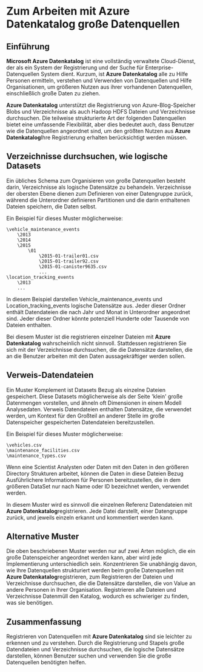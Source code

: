 <properties
   pageTitle="Zum Arbeiten mit Datenquellen 'big Data' | Microsoft Azure"
   description="Gewusst wie-Artikel Hervorheben von Mustern für die Verwendung von Azure Datenkatalog mit 'big Data' Datenquellen, einschließlich Azure BLOB-Speicher, Azure Daten Sees und Hadoop HDFS."
   services="data-catalog"
   documentationCenter=""
   authors="steelanddata"
   manager="NA"
   editor=""
   tags=""/>
<tags
   ms.service="data-catalog"
   ms.devlang="NA"
   ms.topic="article"
   ms.tgt_pltfrm="NA"
   ms.workload="data-catalog"
   ms.date="10/04/2016"
   ms.author="maroche"/>


# <a name="how-to-work-with-big-data-sources-in-azure-data-catalog"></a>Zum Arbeiten mit Azure Datenkatalog große Datenquellen

## <a name="introduction"></a>Einführung
**Microsoft Azure Datenkatalog** ist eine vollständig verwaltete Cloud-Dienst, der als ein System der Registrierung und der Suche für Enterprise-Datenquellen System dient. Kurzum, ist **Azure Datenkatalog** alle zu Hilfe Personen ermitteln, verstehen und Verwenden von Datenquellen und Hilfe Organisationen, um größeren Nutzen aus ihrer vorhandenen Datenquellen, einschließlich große Daten zu ziehen.

**Azure Datenkatalog** unterstützt die Registrierung von Azure-Blog-Speicher Blobs und Verzeichnisse als auch Hadoop HDFS Dateien und Verzeichnisse durchsuchen. Die teilweise strukturierte Art der folgenden Datenquellen bietet eine umfassende Flexibilität, aber dies bedeutet auch, dass Benutzer wie die Datenquellen angeordnet sind, um den größten Nutzen aus **Azure Datenkatalog**Ihre Registrierung erhalten berücksichtigt werden müssen.

## <a name="directories-as-logical-data-sets"></a>Verzeichnisse durchsuchen, wie logische Datasets

Ein übliches Schema zum Organisieren von große Datenquellen besteht darin, Verzeichnisse als logische Datensätze zu behandeln. Verzeichnisse der obersten Ebene dienen zum Definieren von einer Datengruppe zurück, während die Unterordner definieren Partitionen und die darin enthaltenen Dateien speichern, die Daten selbst.

Ein Beispiel für dieses Muster möglicherweise:

    \vehicle_maintenance_events
        \2013
        \2014
        \2015
            \01
                \2015-01-trailer01.csv
                \2015-01-trailer92.csv
                \2015-01-canister9635.csv
                ...
    \location_tracking_events
        \2013
        ...

In diesem Beispiel darstellen Vehicle_maintenance_events und Location_tracking_events logische Datensätze aus. Jeder dieser Ordner enthält Datendateien die nach Jahr und Monat in Unterordner angeordnet sind. Jeder dieser Ordner könnte potenziell Hunderte oder Tausende von Dateien enthalten.

Bei diesem Muster ist die registrieren einzelner Dateien mit **Azure Datenkatalog** wahrscheinlich nicht sinnvoll. Stattdessen registrieren Sie sich mit der Verzeichnisse durchsuchen, die die Datensätze darstellen, die an die Benutzer arbeiten mit den Daten aussagekräftiger werden sollen.

## <a name="reference-data-files"></a>Verweis-Datendateien

Ein Muster Komplement ist Datasets Bezug als einzelne Dateien gespeichert. Diese Datasets möglicherweise als der Seite 'klein' große Datenmengen vorstellen, und ähneln oft Dimensionen in einem Modell Analysedaten. Verweis Datendateien enthalten Datensätze, die verwendet werden, um Kontext für den Großteil an anderer Stelle im große Datenspeicher gespeicherten Datendateien bereitzustellen.

Ein Beispiel für dieses Muster möglicherweise:

    \vehicles.csv
    \maintenance_facilities.csv
    \maintenance_types.csv

Wenn eine Scientist Analysten oder Daten mit den Daten in den größeren Directory Strukturen arbeitet, können die Daten in diese Dateien Bezug Ausführlichere Informationen für Personen bereitzustellen, die in dem größeren DataSet nur nach Name oder ID bezeichnet werden, verwendet werden.

In diesem Muster wird es sinnvoll die einzelnen Referenz Datendateien mit **Azure Datenkatalog**registrieren. Jede Datei darstellt, einer Datengruppe zurück, und jeweils einzeln erkannt und kommentiert werden kann.

## <a name="alternate-patterns"></a>Alternative Muster

Die oben beschriebenen Muster werden nur auf zwei Arten möglich, die ein große Datenspeicher angeordnet werden kann, aber wird jede Implementierung unterschiedlich sein. Konzentrieren Sie unabhängig davon, wie Ihre Datenquellen strukturiert werden beim große Datenquellen mit **Azure Datenkatalog**registrieren, zum Registrieren der Dateien und Verzeichnisse durchsuchen, die die Datensätze darstellen, die von Value an andere Personen in Ihrer Organisation. Registrieren alle Dateien und Verzeichnisse Datenmüll den Katalog, wodurch es schwieriger zu finden, was sie benötigen.

## <a name="summary"></a>Zusammenfassung
Registrieren von Datenquellen mit **Azure Datenkatalog** sind sie leichter zu erkennen und zu verstehen. Durch die Registrierung und Stapels große Datendateien und Verzeichnisse durchsuchen, die logische Datensätze darstellen, können Benutzer suchen und verwenden Sie die große Datenquellen benötigten helfen.
